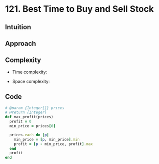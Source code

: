 # 121. Best Time to Buy and Sell Stock

## Intuition

## Approach
<!-- Describe your approach to solving the problem. -->

## Complexity

- Time complexity:
<!-- Add your time complexity here, e.g. $$O(n)$$ -->

- Space complexity:
<!-- Add your space complexity here, e.g. $$O(n)$$ -->

## Code

```ruby
# @param {Integer[]} prices
# @return {Integer}
def max_profit(prices)
  profit = 0
  min_price = prices[0]

  prices.each do |p|
    min_price = [p, min_price].min
    profit = [p - min_price, profit].max
  end
  profit
end
```
